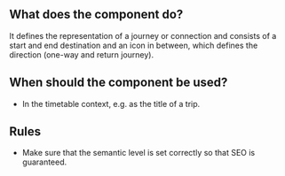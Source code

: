 
## What does the component do?
It defines the representation of a journey or connection and consists of a start and end destination and an icon in between, which defines the direction (one-way and return journey).

## When should the component be used?
* In the timetable context, e.g. as the title of a trip.

## Rules
* Make sure that the semantic level is set correctly so that SEO is guaranteed.
